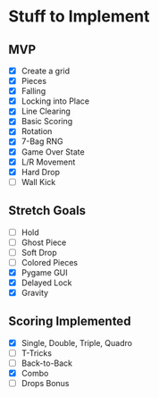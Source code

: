 # Stuff to Implement

## MVP

- [x] Create a grid
- [x] Pieces
- [X] Falling
- [x] Locking into Place
- [x] Line Clearing
- [x] Basic Scoring
- [x] Rotation
- [x] 7-Bag RNG
- [x] Game Over State
- [x] L/R Movement
- [x] Hard Drop
- [ ] Wall Kick

## Stretch Goals

- [ ] Hold
- [ ] Ghost Piece
- [ ] Soft Drop
- [ ] Colored Pieces
- [x] Pygame GUI
- [x] Delayed Lock
- [x] Gravity

## Scoring Implemented
- [x] Single, Double, Triple, Quadro
- [ ] T-Tricks
- [ ] Back-to-Back
- [x] Combo
- [ ] Drops Bonus
